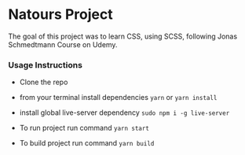 # Natours Project

The goal of this project was to learn CSS, using SCSS, following Jonas Schmedtmann Course on Udemy.

### Usage Instructions

* Clone the repo

* from your terminal install dependencies `yarn` or `yarn install`

* install global live-server dependency `sudo npm i -g live-server`

* To run project run command `yarn start`

* To build project run command  `yarn build`